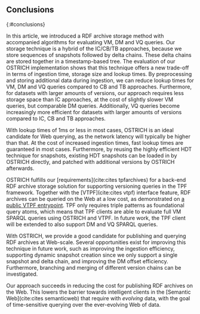 ## Conclusions
{:#conclusions}

In this article, we introduced a RDF archive storage method with accompanied algorithms for evaluating VM, DM and VQ queries.
Our storage technique is a hybrid of the IC/CB/TB approaches, because we store sequences of snapshots followed by delta chains.
These delta chains are stored together in a timestamp-based tree.
The evaluation of our OSTRICH implementation shows that this technique offers a new trade-off in terms of ingestion time, storage size and lookup times.
By preprocessing and storing additional data during ingestion, we can reduce lookup times for VM, DM and VQ queries compared to CB and TB approaches.
Furthermore, for datasets with larger amounts of versions, our approach requires less storage space than IC approaches,
at the cost of slightly slower VM queries, but comparable DM queries.
Additionally, VQ queries become increasingly more efficient for datasets with larger amounts of versions compared to IC, CB and TB approaches.

With lookup times of 1ms or less in most cases, OSTRICH is an ideal candidate for Web querying,
as the network latency will typically be higher than that.
At the cost of increased ingestion times, fast lookup times are guaranteed in most cases.
Furthermore, by reusing the highly efficient HDT technique for snapshots,
existing HDT snapshots can be loaded in by OSTRICH directly, and patched with additional versions by OSTRICH afterwards.

OSTRICH fulfills our [requirements](cite:cites tpfarchives) for a back-end RDF archive storage solution
for supporting versioning queries in the TPF framework.
Together with the [VTPF](cite:cites vtpf) interface feature, RDF archives can be queried on the Web at a low cost,
as demonstrated on [a public VTPF entrypoint](http://versioned.linkeddatafragments.org/bear).
TPF only requires triple patterns as foundational query atoms,
which means that TPF clients are able to evaluate full VM SPARQL queries using OSTRICH and VTPF.
In future work, the TPF client will be extended to also support DM and VQ SPARQL queries.

With OSTRICH, we provide a good candidate for publishing and querying RDF archives at Web-scale.
Several opportunities exist for improving this technique in future work,
such as improving the ingestion efficiency, supporting dynamic snapshot creation since we only support a single snapshot and delta chain,
and improving the DM offset efficiency.
Furthermore, branching and merging of different version chains can be investigated.

Our approach succeeds in reducing the cost for publishing RDF archives on the Web.
This lowers the barrier towards intelligent clients in the [Semantic Web](cite:cites semanticweb) that require with *evolving* data,
with the goal of time-sensitive querying over the ever-evolving Web of data.
